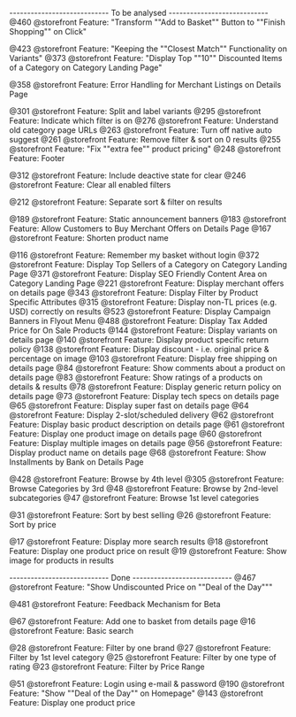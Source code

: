 ---------------------------- To be analysed ----------------------------
@460 @storefront Feature: "Transform ""Add to Basket"" Button to ""Finish Shopping"" on Click"
 
@423 @storefront Feature: "Keeping the ""Closest Match"" Functionality on Variants"
@373 @storefront Feature: "Display Top ""10"" Discounted Items of a Category on Category Landing Page" 

@358 @storefront Feature: Error Handling for Merchant Listings on Details Page

@301 @storefront Feature: Split and label variants 
@295 @storefront Feature: Indicate which filter is on 
@276 @storefront Feature: Understand old category page URLs 
@263 @storefront Feature: Turn off native auto suggest 
@261 @storefront Feature: Remove filter & sort on 0 results
@255 @storefront Feature: "Fix ""extra fee"" product pricing" 
@248 @storefront Feature: Footer

@312 @storefront Feature: Include deactive state for clear
@246 @storefront Feature: Clear all enabled filters 

@212 @storefront Feature: Separate sort & filter on results

@189 @storefront Feature: Static announcement banners 
@183 @storefront Feature: Allow Customers to Buy Merchant Offers on Details Page 
@167 @storefront Feature: Shorten product name 

@116 @storefront Feature: Remember my basket without login
@372 @storefront Feature: Display Top Sellers of a Category on Category Landing Page
@371 @storefront Feature: Display SEO Friendly Content Area on Category Landing Page
@221 @storefront Feature: Display merchant offers on details page 
@343 @storefront Feature: Display Filter by Product Specific Attributes 
@315 @storefront Feature: Display non-TL prices (e.g. USD) correctly on results 
@523 @storefront Feature: Display Campaign Banners in Flyout Menu
@488 @storefront Feature: Display Tax Added Price for On Sale Products
@144 @storefront Feature: Display variants on details page
@140 @storefront Feature: Display product specific return policy 
@138 @storefront Feature: Display discount - i.e. original price & percentage on image 
@103 @storefront Feature: Display free shipping on details page 
@84 @storefront Feature: Show comments about a product on details page 
@83 @storefront Feature: Show ratings of a products on details & results 
@78 @storefront Feature: Display generic return policy on details page 
@73 @storefront Feature: Display tech specs on details page 
@65 @storefront Feature: Display super fast on details page
@64 @storefront Feature: Display 2-slot/scheduled delivery 
@62 @storefront Feature: Display basic product description on details page 
@61 @storefront Feature: Display one product image on details page 
@60 @storefront Feature: Display multiple images on details page 
@56 @storefront Feature: Display product name on details page
@68 @storefront Feature: Show Installments by Bank on Details Page


@428 @storefront Feature: Browse by 4th level
@305 @storefront Feature: Browse Categories by 3rd
@48 @storefront Feature: Browse by 2nd-level subcategories 
@47 @storefront Feature: Browse 1st level categories

@31 @storefront Feature: Sort by best selling 
@26 @storefront Feature: Sort by price

@17 @storefront Feature: Display more search results
@18 @storefront Feature: Display one product price on result
@19 @storefront Feature: Show image for products in results


---------------------------- Done ----------------------------
@467 @storefront Feature: "Show Undiscounted Price on ""Deal of the Day"""

@481 @storefront Feature: Feedback Mechanism for Beta

@67 @storefront Feature: Add one to basket from details page
@16 @storefront Feature: Basic search

@28 @storefront Feature: Filter by one brand
@27 @storefront Feature: Filter by 1st level category
@25 @storefront Feature: Filter by one type of rating
@23 @storefront Feature: Filter by Price Range

@51 @storefront Feature: Login using e-mail & password
@190 @storefront Feature: "Show ""Deal of the Day"" on Homepage"
@143 @storefront Feature: Display one product price
